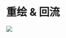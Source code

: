 # 重绘 & 回流

![](https://upload-images.jianshu.io/upload_images/3029162-18abc70b3e6940d7.jpg?imageMogr2/auto-orient/strip%7CimageView2/2/w/700)

